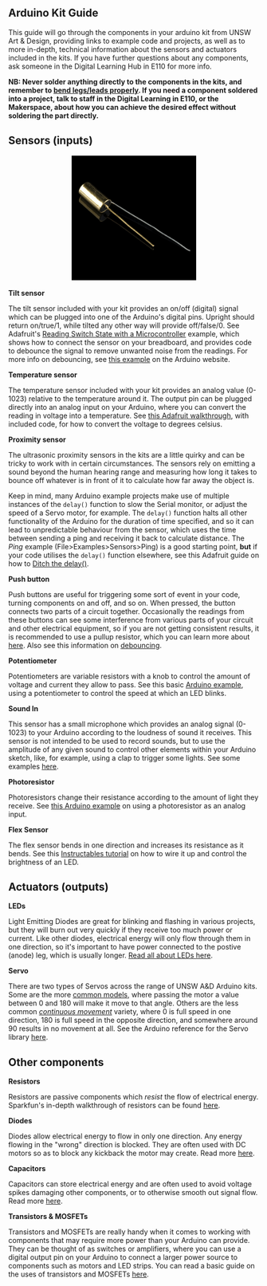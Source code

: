 ## Arduino Kit Guide

This guide will go through the components in your arduino kit from UNSW Art & Design, providing links to example code and projects, as well as to more in-depth, technical information about the sensors and actuators included in the kits. If you have further questions about any components, ask someone in the Digital Learning Hub in E110 for more info.

**NB: Never solder anything directly to the components in the kits, and remember to [bend legs/leads properly](https://www.youtube.com/watch?v=_MWwMQvWbOs). If you need a component soldered into a project, talk to staff in the Digital Learning in E110, or the Makerspace, about how you can achieve the desired effect without soldering the part directly.**

## Sensors (inputs)

<p align="center">
  <img src="https://raw.githubusercontent.com/dlh-unsw/arduinokit/master/images/tilt.jpg" width="250">
</p>

**Tilt sensor**

The tilt sensor included with your kit provides an on/off (digital) signal which can be plugged into one of the Arduino's digital pins. Upright should return on/true/1, while tilted any other way will provide off/false/0. See Adafruit's [Reading Switch State with a Microcontroller](https://learn.adafruit.com/tilt-sensor/using-a-tilt-sensor) example, which shows how to connect the sensor on your breadboard, and provides code to debounce the signal to remove unwanted noise from the readings. For more info on debouncing, see [this example](https://www.arduino.cc/en/Tutorial/Debounce) on the Arduino website.

**Temperature sensor**

The temperature sensor included with your kit provides an analog value (0-1023) relative to the temperature around it. The output pin can be plugged directly into an analog input on your Arduino, where you can convert the reading in voltage into a temperature. See [this Adafruit walkthrough](https://learn.adafruit.com/tmp36-temperature-sensor/using-a-temp-sensor), with included code, for how to convert the voltage to degrees celsius. 

**Proximity sensor**

The ultrasonic proximity sensors in the kits are a little quirky and can be tricky to work with in certain circumstances. The sensors rely on emitting a sound beyond the human hearing range and measuring how long it takes to bounce off whatever is in front of it to calculate how far away the object is. 

Keep in mind, many Arduino example projects make use of multiple instances of the `delay()` function to slow the Serial monitor, or adjust the speed of a Servo motor, for example. The `delay()` function halts all other functionality of the Arduino for the duration of time specified, and so it can lead to unpredictable behaviour from the sensor, which uses the time between sending a ping and receiving it back to calculate distance. The *Ping* example (File>Examples>Sensors>Ping) is a good starting point, **but** if your code utilises the `delay()` function elsewhere, see this Adafruit guide on how to [Ditch the delay()](https://learn.adafruit.com/multi-tasking-the-arduino-part-1/ditch-the-delay).

**Push button**

Push buttons are useful for triggering some sort of event in your code, turning components on and off, and so on. When pressed, the button connects two parts of a circuit together. Occasionally the readings from these buttons can see some interference from various parts of your circuit and other electrical equipment, so if you are not getting consistent results, it is recommended to use a pullup resistor, which you can learn more about [here](https://www.baldengineer.com/arduino-internal-pull-up-resistor-tutorial.html). Also see this information on [debouncing](https://www.arduino.cc/en/Tutorial/Debounce).

**Potentiometer**

Potentiometers are variable resistors with a knob to control the amount of voltage and current they allow to pass. See this basic [Arduino example](https://www.arduino.cc/en/tutorial/potentiometer), using a potentiometer to control the speed at which an LED blinks.

**Sound In**

This sensor has a small microphone which provides an analog signal (0-1023) to your Arduino according to the loudness of sound it receives. This sensor is not intended to be used to record sounds, but to use the amplitude of any given sound to control other elements within your Arduino sketch, like, for example, using a clap to trigger some lights. See some examples [here](https://randomnerdtutorials.com/guide-for-microphone-sound-sensor-with-arduino/).

**Photoresistor**

Photoresistors change their resistance according to the amount of light they receive. See [this Arduino example](https://www.arduino.cc/en/Tutorial/AnalogInput) on using a photoresistor as an analog input.

**Flex Sensor**

The flex sensor bends in one direction and increases its resistance as it bends. See this [Instructables tutorial](https://www.instructables.com/id/How-to-use-a-Flex-Sensor-Arduino-Tutorial/) on how to wire it up and control the brightness of an LED.

## Actuators (outputs)

**LEDs**

Light Emitting Diodes are great for blinking and flashing in various projects, but they will burn out very quickly if they receive too much power or current. Like other diodes, electrical energy will only flow through them in one direction, so it's important to have power connected to the postive (anode) leg, which is usually longer. [Read all about LEDs here](https://learn.adafruit.com/all-about-leds).

**Servo**

There are two types of Servos across the range of UNSW A&D Arduino kits. Some are the more [common models](https://learn.adafruit.com/adafruit-motor-selection-guide/rc-servos), where passing the motor a value between 0 and 180 will make it move to that angle. Others are the less common [*continuous movement*](https://learn.adafruit.com/adafruit-motor-selection-guide/continuous-rotation-servos) variety, where 0 is full speed in one direction, 180 is full speed in the opposite direction, and somewhere around 90 results in no movement at all. See the Arduino reference for the Servo library [here](https://www.arduino.cc/en/Reference/Servo).

## Other components

**Resistors**

Resistors are passive components which *resist* the flow of electrical energy. Sparkfun's in-depth walkthrough of resistors can be found [here](https://learn.sparkfun.com/tutorials/resistors).

**Diodes**

Diodes allow electrical energy to flow in only one direction. Any energy flowing in the "wrong" direction is blocked. They are often used with DC motors so as to block any kickback the motor may create. Read more [here](https://learn.sparkfun.com/tutorials/diodes/all).

**Capacitors**

Capacitors can store electrical energy and are often used to avoid voltage spikes damaging other components, or to otherwise smooth out signal flow. Read more [here](https://learn.sparkfun.com/tutorials/capacitors).

**Transistors & MOSFETs**

Transistors and MOSFETs are really handy when it comes to working with components that may require more power than your Arduino can provide. They can be thought of as switches or amplifiers, where you can use a digital output pin on your Arduino to connect a larger power source to components such as motors and LED strips. You can read a basic guide on the uses of transistors and MOSFETs [here](https://learn.adafruit.com/transistors-101/overview).
